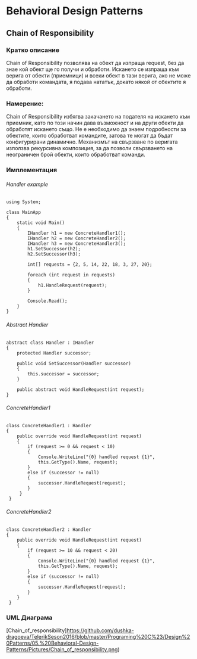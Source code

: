 # Behavioral Design Patterns 
## Chain of Responsibility

### Кратко описание

Chain of Responsibility позволява на обект да изпраща request, без да знае кой обект ще го получи и обработи. Искането се изпраща към верига от обекти (приемници) и всеки обект в тази верига, ако не може да обработи командата, я подава нататък, докато някой от обектите я обработи. 

### Намерение:
Chain of Responsibility избягва закачането на подателя на искането към приемник, като по този начин дава възможност и  на други обекти да обработят искането също.
Не е необходимо да знаем подробности за обектите, които обработват командите, затова те могат да бъдат конфигурирани динамично. Механизмът на свързване по веригата използва рекурсивна композиция, за да позволи свързването на неограничен брой обекти, които обработват команди. 


### Имплементация

###### Handler example

	using System;

    class MainApp
    {
    	static void Main()
    	{
      		IHandler h1 = new ConcreteHandler1();
      		IHandler h2 = new ConcreteHandler2();
      		IHandler h3 = new ConcreteHandler3();
      		h1.SetSuccessor(h2);
      		h2.SetSuccessor(h3);

      		int[] requests = {2, 5, 14, 22, 18, 3, 27, 20};

      		foreach (int request in requests)
      		{
        		h1.HandleRequest(request);
      		}

      		Console.Read();
    	}
    }



###### Abstract Handler

    abstract class Handler : IHandler
    {
    	protected Handler successor;

    	public void SetSuccessor(Handler successor)
    	{
      		this.successor = successor;
    	}

    	public abstract void HandleRequest(int request);
    }

###### ConcreteHandler1

    class ConcreteHandler1 : Handler
    {
    	public override void HandleRequest(int request)
    	{
      		if (request >= 0 && request < 10)
      		{
        		Console.WriteLine("{0} handled request {1}", 
          		this.GetType().Name, request);
      		}
      		else if (successor != null)
      		{
        		successor.HandleRequest(request);
      		}
    	 }
     }

###### ConcreteHandler2
    
    class ConcreteHandler2 : Handler
    {
    	public override void HandleRequest(int request)
    	{
      		if (request >= 10 && request < 20)
      		{
       			Console.WriteLine("{0} handled request {1}", 
          		this.GetType().Name, request);
      		}
      		else if (successor != null)
      		{
        		successor.HandleRequest(request);
      		}
    	}
     }



### UML Диаграма
[Chain_of_responsibility]https://github.com/dushka-dragoeva/TelerikSeson2016/blob/master/Programing%20C%23/Design%20Patterns/05.%20Behavioral-Design-Patterns/Pictures/Chain_of_responsibility.png)


